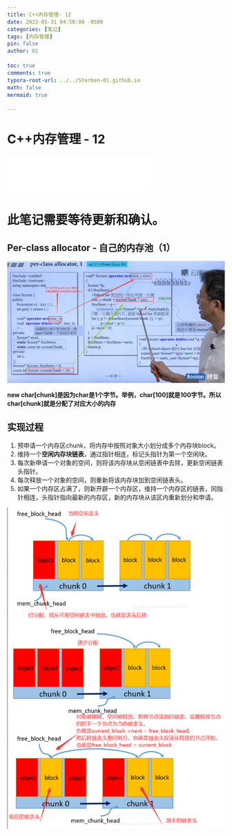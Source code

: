 ```yaml
---
title: C++内存管理- 12 
date: 2022-05-31 04:50:00 -0500
categories: [笔记]
tags: [内存管理]
pin: false
author: 01

toc: true
comments: true
typora-root-url: ../../Sterben-01.github.io
math: false
mermaid: true

---
```


# C++内存管理 - 12

<iframe frameborder="no" border="0" marginwidth="0" marginheight="0" width="330" height="86" src="//music.163.com/outchain/player?type=2&amp;id=410446173&amp;auto=1&amp;height=66"> </iframe>

# 此笔记需要等待更新和确认。





## Per-class allocator - 自己的内存池（1）

![微信图片_20220531051103](/assets/blog_res/2022-05-31-memory4.assets/%E5%BE%AE%E4%BF%A1%E5%9B%BE%E7%89%87_20220531051103.png)

**new char[chunk]是因为char是1个字节。举例，char[100]就是100字节。所以char[chunk]就是分配了对应大小的内存**

## 实现过程

1. 预申请一个内存区chunk，将内存中按照对象大小划分成多个内存块block。
2. 维持一个**空闲内存块链表**，通过指针相连，标记头指针为第一个空闲块。
3. 每次新申请一个对象的空间，则将该内存块从空闲链表中去除，更新空闲链表头指针。
4. 每次释放一个对象的空间，则重新将该内存块加到空闲链表头。
5. 如果一个内存区占满了，则新开辟一个内存区，维持一个内存区的链表，同指针相连，头指针指向最新的内存区，新的内存块从该区内重新划分和申请。

![QQ截图20220531054937](/assets/blog_res/2022-05-31-memory4.assets/QQ%E6%88%AA%E5%9B%BE20220531054937.png)
